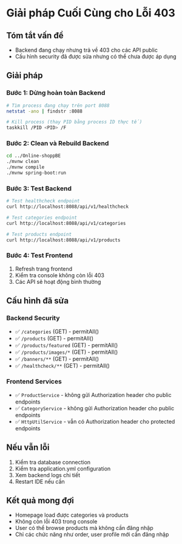 # Giải pháp Cuối Cùng cho Lỗi 403

## Tóm tắt vấn đề
- Backend đang chạy nhưng trả về 403 cho các API public
- Cấu hình security đã được sửa nhưng có thể chưa được áp dụng

## Giải pháp

### Bước 1: Dừng hoàn toàn Backend
```bash
# Tìm process đang chạy trên port 8088
netstat -ano | findstr :8088

# Kill process (thay PID bằng process ID thực tế)
taskkill /PID <PID> /F
```

### Bước 2: Clean và Rebuild Backend
```bash
cd ../Online-shoppBE
./mvnw clean
./mvnw compile
./mvnw spring-boot:run
```

### Bước 3: Test Backend
```bash
# Test healthcheck endpoint
curl http://localhost:8088/api/v1/healthcheck

# Test categories endpoint
curl http://localhost:8088/api/v1/categories

# Test products endpoint  
curl http://localhost:8088/api/v1/products
```

### Bước 4: Test Frontend
1. Refresh trang frontend
2. Kiểm tra console không còn lỗi 403
3. Các API sẽ hoạt động bình thường

## Cấu hình đã sửa

### Backend Security
- ✅ `/categories` (GET) - permitAll()
- ✅ `/products` (GET) - permitAll()  
- ✅ `/products/featured` (GET) - permitAll()
- ✅ `/products/images/*` (GET) - permitAll()
- ✅ `/banners/**` (GET) - permitAll()
- ✅ `/healthcheck/**` (GET) - permitAll()

### Frontend Services
- ✅ `ProductService` - không gửi Authorization header cho public endpoints
- ✅ `CategoryService` - không gửi Authorization header cho public endpoints
- ✅ `HttpUtilService` - vẫn có Authorization header cho protected endpoints

## Nếu vẫn lỗi
1. Kiểm tra database connection
2. Kiểm tra application.yml configuration
3. Xem backend logs chi tiết
4. Restart IDE nếu cần

## Kết quả mong đợi
- Homepage load được categories và products
- Không còn lỗi 403 trong console
- User có thể browse products mà không cần đăng nhập
- Chỉ các chức năng như order, user profile mới cần đăng nhập 